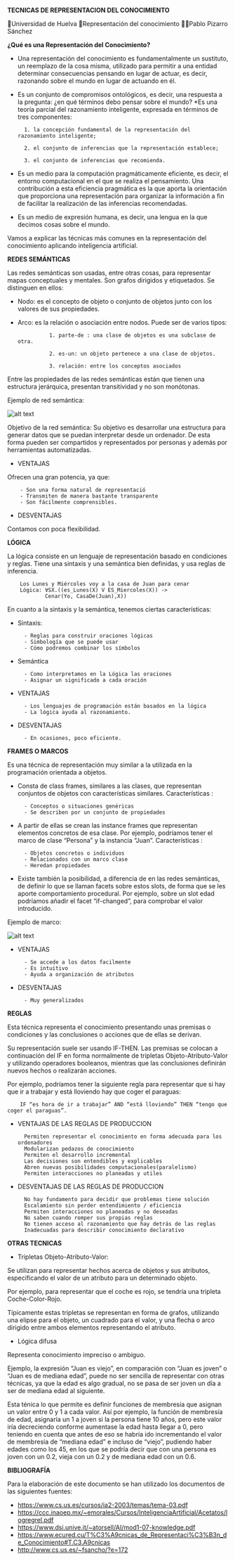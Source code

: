 **TECNICAS DE REPRESENTACION DEL CONOCIMIENTO**

🏫Universidad de Huelva
📖Representación del conocimiento
👨‍🎓Pablo Pizarro Sánchez

**¿Qué es una Representación del Conocimiento?**

* Una representación del conocimiento es fundamentalmente un sustituto, un reemplazo de la cosa misma, utilizado para permitir a una entidad determinar consecuencias pensando en lugar de actuar, es decir, razonando sobre el mundo en lugar de actuando en él.
* Es un conjunto de compromisos ontológicos, es decir, una respuesta a la pregunta: ¿en qué términos debo pensar sobre el mundo?
*Es una teoría parcial del razonamiento inteligente, expresada en términos de tres componentes:

        1. la concepción fundamental de la representación del razonamiento inteligente;
        
        2. el conjunto de inferencias que la representación establece; 
        
        3. el conjunto de inferencias que recomienda.
        
* Es un medio para la computación pragmáticamente eficiente, es decir, el entorno computacional en el que se realiza el pensamiento. Una contribución a esta eficiencia pragmática es la que aporta la orientación que proporciona una representación para organizar la información a fin de facilitar la realización de las inferencias recomendadas.
* Es un medio de expresión humana, es decir, una lengua en la que decimos cosas sobre el mundo.

Vamos a explicar las técnicas más comunes en la representación del conocimiento aplicando inteligencia artificial.

**REDES SEMÁNTICAS**

Las redes semánticas son usadas, entre otras cosas, para representar mapas conceptuales y mentales.
Son grafos dirigidos y etiquetados. Se distinguen en ellos:

* Nodo: es el concepto de objeto o conjunto de objetos junto con los valores de sus propiedades.
* Arco: es la relación o asociación entre nodos. Puede ser de varios tipos:     

                1. parte-de : una clase de objetos es una subclase de otra.
                
                2. es-un: un objeto pertenece a una clase de objetos.
                
                3. relación: entre los conceptos asociados
                
Entre las propiedades de las redes semánticas están que tienen una estructura jerárquica, presentan transitividad y no son monótonas.

Ejemplo de red semántica:

![alt text](https://github.com/Pablo942/RC-2020-Pablo-Pizarro-Sanchez/blob/master/Teoria/Captura1.PNG)

Objetivo de la red semántica: 
Su objetivo es desarrollar una estructura para generar datos que se puedan interpretar desde un ordenador. De esta forma pueden ser compartidos y representados por personas y además por herramientas automatizadas.

* VENTAJAS 

Ofrecen una gran potencia, ya que: 

        - Son una forma natural de representació
        - Transmiten de manera bastante transparente
        - Son fácilmente comprensibles. 
        
* DESVENTAJAS 

Contamos con poca flexibilidad.

**LÓGICA**

La lógica consiste en un lenguaje de representación basado en condiciones y reglas. Tiene una sintaxis y una semántica bien definidas, y usa reglas de inferencia.
   
        Los Lunes y Miércoles voy a la casa de Juan para cenar
        Lógica: ∀SX.((es_Lunes(X) V ES_Miercoles(X)) ->
                Cenar(Yo, CasaDe(Juan),X))
                
En cuanto a la sintaxis y la semántica, tenemos ciertas características:

* Sintaxis:
        
        - Reglas para construir oraciones lógicas
        - Simbología que se puede usar
        - Cómo podremos combinar los símbolos
        
* Semántica
        
        - Como interpretamos en la Lógica las oraciones
        - Asignar un significado a cada oración
        
* VENTAJAS
        
        - Los lenguajes de programación están basados en la lógica
        - La lógica ayuda al razonamiento.
        
* DESVENTAJAS
        
        - En ocasiones, poco eficiente.
        
**FRAMES O MARCOS**

Es una técnica de representación muy similar a la utilizada en la programación orientada a objetos. 

* Consta de class frames, similares a las clases, que representan conjuntos de objetos con características similares. Características :
        
        - Conceptos o situaciones genéricas
        - Se describen por un conjunto de propiedades

* A partir de ellas se crean las instance frames que representan elementos concretos de esa clase. Por ejemplo, podríamos tener el marco de clase “Persona” y la instancia “Juan”. Características :
        
        - Objetos concretos o individuos
        - Relacionados con un marco clase
        - Heredan propiedades

* Existe también la posibilidad, a diferencia de en las redes semánticas, de definir lo que se llaman facets sobre estos slots, de forma que se les aporte comportamiento procedural. Por ejemplo, sobre un slot edad podríamos añadir el facet “if-changed”, para comprobar el valor introducido.

Ejemplo de marco:

![alt text](https://github.com/Pablo942/RC-2020-Pablo-Pizarro-Sanchez/blob/master/Teoria/Captura3.PNG)

* VENTAJAS

        - Se accede a los datos facilmente
        - Es intuitivo
        - Ayuda a organización de atributos
        
* DESVENTAJAS

        - Muy generalizados
        
        
**REGLAS**

Esta técnica representa el conocimiento presentando unas premisas o condiciones y las conclusiones o acciones que de ellas se derivan. 

Su representación suele ser usando IF-THEN. 
Las premisas se colocan a continuación del IF en forma normalmente de tripletas Objeto-Atributo-Valor y utilizando operadores booleanos, mientras que las conclusiones definirán nuevos hechos o realizarán acciones. 

Por ejemplo, podríamos tener la siguiente regla para representar que si hay que ir a trabajar y está lloviendo hay que coger el paraguas: 

        IF “es hora de ir a trabajar” AND “está lloviendo” THEN “tengo que coger el paraguas”.

* VENTAJAS DE LAS REGLAS DE PRODUCCION
        
        Permiten representar el conocimiento en forma adecuada para los ordenadores
        Modularizan pedazos de conocimiento
        Permiten el desarrollo incremental
        Las decisiones son entendibles y explicables
        Abren nuevas posibilidades computacionales(paralelismo)
        Permiten interacciones no planeadas y utiles

* DESVENTAJAS DE LAS REGLAS DE PRODUCCION

        No hay fundamento para decidir que problemas tiene solución  
        Escalamiento sin perder entendimiento / eficiencia
        Permiten interacciones no planeadas y no deseadas
        No saben cuando romper sus propias reglas
        No tienen acceso al razonamiento que hay detrás de las reglas
        Inadecuadas para describir conocimiento declarativo
        
**OTRAS TECNICAS**

* Tripletas Objeto-Atributo-Valor: 

Se utilizan para representar hechos acerca de objetos y sus atributos, especificando el valor de un atributo para un determinado objeto. 

Por ejemplo, para representar que el coche es rojo, se tendría una tripleta Coche-Color-Rojo. 

Típicamente estas tripletas se representan en forma de grafos, utilizando una elipse para el objeto, un cuadrado para el valor, y una flecha o arco dirigido entre ambos elementos representando el atributo.

* Lógica difusa 

Representa conocimiento impreciso o ambiguo. 

Ejemplo, la expresión “Juan es viejo”, en comparación con “Juan es joven” o “Juan es de mediana edad”, puede no ser sencilla de representar con otras técnicas, ya que la edad es algo gradual, no se pasa de ser joven un día a ser de mediana edad al siguiente. 

Esta ténica lo que permite es definir funciones de membresía que asignan un valor entre 0 y 1 a cada valor. Así por ejemplo, la función de membresía de edad, asignaría un 1 a joven si la persona tiene 10 años, pero este valor iría decreciendo conforme aumentase la edad hasta llegar a 0, pero teniendo en cuenta que antes de eso se habría ido incrementando el valor de membresía de “mediana edad” e incluso de “viejo”, pudiendo haber edades como los 45, en los que se podría decir que con una persona es joven con un 0.2, vieja con un 0.2 y de mediana edad con un 0.6.


**BIBLIOGRAFÍA**

Para la elaboración de este documento se han utilizado los documentos de las siguientes fuentes:

* https://www.cs.us.es/cursos/ia2-2003/temas/tema-03.pdf
* https://ccc.inaoep.mx/~emorales/Cursos/InteligenciaArtificial/Acetatos/logregrel.pdf
* https://www.dsi.unive.it/~atorsell/AI/mod1-07-knowledge.pdf
* https://www.ecured.cu/T%C3%A9cnicas_de_Representaci%C3%B3n_de_Conocimiento#T.C3.A9cnicas
* http://www.cs.us.es/~fsancho/?e=172

